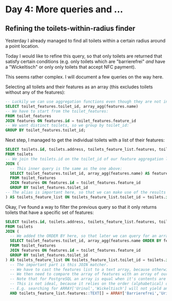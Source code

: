 # Day 4: More queries and ...

## Refining the toilets-within-radius finder

Yesterday I already managed to find all toilets within a certain radius around a point location.

Today I would like to refine this query, so that only toilets are returned that satisfy certain conditions (e.g. only toilets which are "barrierefrei" _and_ have a "Wickeltisch" or only only toilets that accept NFC payment).

This seems rather complex. I will document a few queries on the way here.

Selecting all toilets and their features as an array (this excludes toilets without any of the features):

```sql
-- Luckily we can use aggregation functions even though they are not included in the GROUP BY query:
SELECT toilet_features.toilet_id, array_agg(features.name)
-- We have to start from the toilet_features:
FROM toilet_features
JOIN features ON features.id = toilet_features.feature_id
-- We want distinct toilets, so we group by toilet_id:
GROUP BY toilet_features.toilet_id;
```

Next step, I managed to get the individual toilets with a list of their features:

```sql
SELECT toilets.id, toilets.address, toilets_feature_list.features, toilets.geometry
FROM toilets
-- We join the toilets.id on the toilet_id of our feature aggregation list (toilets_feature_list):
JOIN (
  -- This inner query is the same as the one above:
  SELECT toilet_features.toilet_id, array_agg(features.name) AS features
  FROM toilet_features
  JOIN features ON features.id = toilet_features.feature_id
  GROUP BY toilet_features.toilet_id
-- The alias is important here, so that we can make use of the results in the outer SELECT (toilets_feature_list.features):
) AS toilets_feature_list ON toilets_feature_list.toilet_id = toilets.id;
```

Okay, I've found a way to filter the previous query so that it only returns toilets that have a specific set of features:

```sql
SELECT toilets.id, toilets.address, toilets_feature_list.features, toilets.geometry
FROM toilets
JOIN (
  -- We added the ORDER BY here, so that later we can query for an array of features that we have sorted alphabetically:
  SELECT toilet_features.toilet_id, array_agg(features.name ORDER BY features.name) AS features
  FROM toilet_features
  JOIN features ON features.id = toilet_features.feature_id
  GROUP BY toilet_features.toilet_id
) AS toilets_feature_list ON toilets_feature_list.toilet_id = toilets.id
  -- The important part is this JOIN matcher.
  -- We have to cast the features list to a text array, because otherwise PostgreSQL doesn't know what it's dealing with.
  -- We then need to compare the array of features with an array of our desired features.
  -- Note that for PostgreSQL an array is equal when it's contents are equal.
  -- This is not ideal, because it relies on the order (alphabetical) of desired features that we pass.
  -- E.g. searching for ARRAY['Urinal','Wickeltisch'] will not yield any results.
  AND toilets_feature_list.features::TEXT[] = ARRAY['Barrierefrei','Urinal','Wickeltisch'];
```

